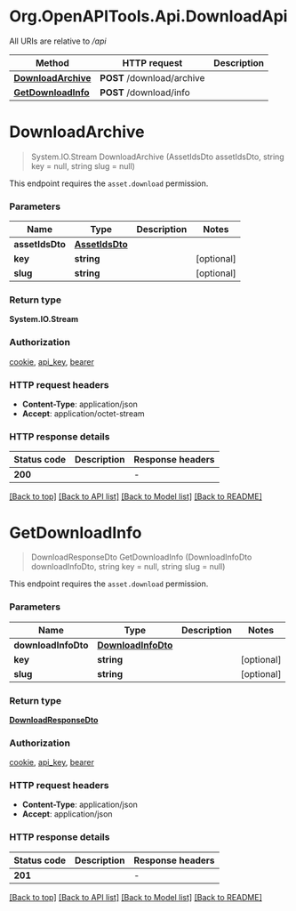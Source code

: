 # Org.OpenAPITools.Api.DownloadApi

All URIs are relative to */api*

| Method | HTTP request | Description |
|--------|--------------|-------------|
| [**DownloadArchive**](DownloadApi.md#downloadarchive) | **POST** /download/archive |  |
| [**GetDownloadInfo**](DownloadApi.md#getdownloadinfo) | **POST** /download/info |  |

<a id="downloadarchive"></a>
# **DownloadArchive**
> System.IO.Stream DownloadArchive (AssetIdsDto assetIdsDto, string key = null, string slug = null)



This endpoint requires the `asset.download` permission.


### Parameters

| Name | Type | Description | Notes |
|------|------|-------------|-------|
| **assetIdsDto** | [**AssetIdsDto**](AssetIdsDto.md) |  |  |
| **key** | **string** |  | [optional]  |
| **slug** | **string** |  | [optional]  |

### Return type

**System.IO.Stream**

### Authorization

[cookie](../README.md#cookie), [api_key](../README.md#api_key), [bearer](../README.md#bearer)

### HTTP request headers

 - **Content-Type**: application/json
 - **Accept**: application/octet-stream


### HTTP response details
| Status code | Description | Response headers |
|-------------|-------------|------------------|
| **200** |  |  -  |

[[Back to top]](#) [[Back to API list]](../../README.md#documentation-for-api-endpoints) [[Back to Model list]](../../README.md#documentation-for-models) [[Back to README]](../../README.md)

<a id="getdownloadinfo"></a>
# **GetDownloadInfo**
> DownloadResponseDto GetDownloadInfo (DownloadInfoDto downloadInfoDto, string key = null, string slug = null)



This endpoint requires the `asset.download` permission.


### Parameters

| Name | Type | Description | Notes |
|------|------|-------------|-------|
| **downloadInfoDto** | [**DownloadInfoDto**](DownloadInfoDto.md) |  |  |
| **key** | **string** |  | [optional]  |
| **slug** | **string** |  | [optional]  |

### Return type

[**DownloadResponseDto**](DownloadResponseDto.md)

### Authorization

[cookie](../README.md#cookie), [api_key](../README.md#api_key), [bearer](../README.md#bearer)

### HTTP request headers

 - **Content-Type**: application/json
 - **Accept**: application/json


### HTTP response details
| Status code | Description | Response headers |
|-------------|-------------|------------------|
| **201** |  |  -  |

[[Back to top]](#) [[Back to API list]](../../README.md#documentation-for-api-endpoints) [[Back to Model list]](../../README.md#documentation-for-models) [[Back to README]](../../README.md)


